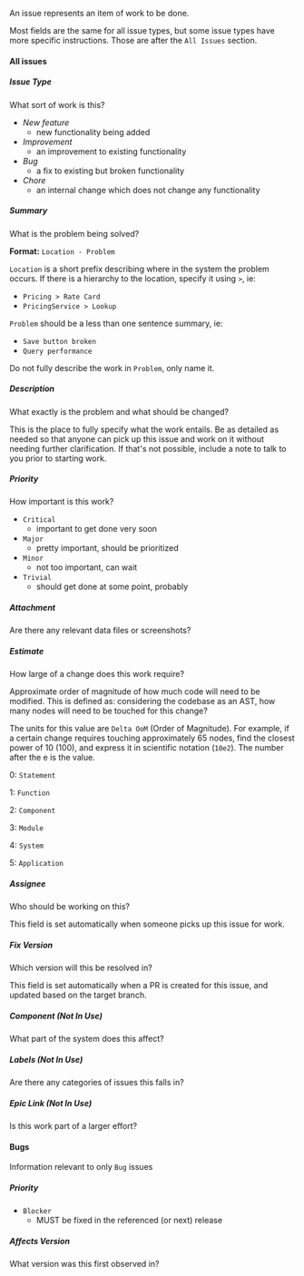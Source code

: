 An issue represents an item of work to be done.

Most fields are the same for all issue types, but some issue types have more specific instructions. Those are after the `All Issues` section.

#### All issues

##### Issue Type
What sort of work is this?

- *New feature*
   - new functionality being added
- *Improvement*
   - an improvement to existing functionality
- *Bug*
   - a fix to existing but broken functionality
- *Chore*
   - an internal change which does not change any functionality

##### Summary
What is the problem being solved?

**Format:** `Location - Problem`

`Location` is a short prefix describing where in the system the problem occurs. If there is a hierarchy to the location, specify it using `>`, ie:
   - `Pricing > Rate Card`
   - `PricingService > Lookup`

`Problem` should be a less than one sentence summary, ie:
   - `Save button broken`
   - `Query performance`

Do not fully describe the work in `Problem`, only name it.

##### Description
What exactly is the problem and what should be changed?

This is the place to fully specify what the work entails. Be as detailed as needed so that anyone can pick up this issue and work on it without needing further clarification. If that's not possible, include a note to talk to you prior to starting work.

##### Priority
How important is this work?

- `Critical`
   - important to get done very soon
- `Major`
   - pretty important, should be prioritized
- `Minor`
   - not too important, can wait
- `Trivial`
   - should get done at some point, probably

##### Attachment
Are there any relevant data files or screenshots?

##### Estimate
How large of a change does this work require?

Approximate order of magnitude of how much code will need to be modified. This is defined as: considering the codebase as an AST, how many nodes will need to be touched for this change?

The units for this value are `Delta OoM` (Order of Magnitude). For example, if a certain change requires touching approximately 65 nodes, find the closest power of 10 (100), and express it in scientific notation (`10e2`). The number after the e is the value.

0: `Statement`

1: `Function`

2: `Component`

3: `Module`

4: `System`

5: `Application`

##### Assignee
Who should be working on this?

This field is set automatically when someone picks up this issue for work.

##### Fix Version
Which version will this be resolved in?

This field is set automatically when a PR is created for this issue, and updated based on the target branch.

##### Component (Not In Use)
What part of the system does this affect?

##### Labels (Not In Use)
Are there any categories of issues this falls in?

##### Epic Link  (Not In Use)
Is this work part of a larger effort?

#### Bugs

Information relevant to only `Bug` issues

##### Priority

- `Blocker`
   - MUST be fixed in the referenced (or next) release

##### Affects Version
What version was this first observed in?
